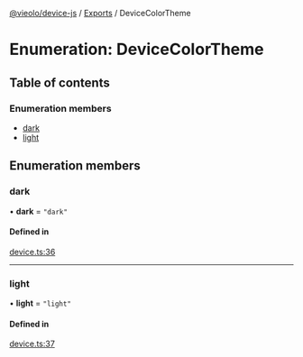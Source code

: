 [@vieolo/device-js](../README.md) / [Exports](../modules.md) / DeviceColorTheme

# Enumeration: DeviceColorTheme

## Table of contents

### Enumeration members

- [dark](DeviceColorTheme.md#dark)
- [light](DeviceColorTheme.md#light)

## Enumeration members

### dark

• **dark** = `"dark"`

#### Defined in

[device.ts:36](https://github.com/Vieolo/device-js/blob/3951077/src/device.ts#L36)

___

### light

• **light** = `"light"`

#### Defined in

[device.ts:37](https://github.com/Vieolo/device-js/blob/3951077/src/device.ts#L37)
